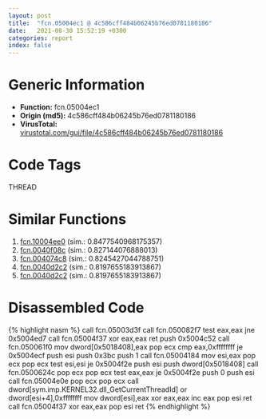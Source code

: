 ```yaml
---
layout: post
title:  "fcn.05004ec1 @ 4c586cff484b06245b76ed0781180186"
date:   2021-08-30 15:52:19 +0300
categories: report
index: false
---
```


# Generic Information
- **Function:** fcn.05004ec1
- **Origin (md5):** 4c586cff484b06245b76ed0781180186
- **VirusTotal:** [virustotal.com/gui/file/4c586cff484b06245b76ed0781180186][virustotal_ref]

# Code Tags
<span class="tag" id="THREAD">THREAD</span>


# Similar Functions

1. [fcn.10004ee0][similar_1_ref] (sim.: 0.8477540968175357)
2. [fcn.0040f08c][similar_2_ref] (sim.: 0.827144076888013)
3. [fcn.004074c8][similar_3_ref] (sim.: 0.8245427044788751)
4. [fcn.0040d2c2][similar_4_ref] (sim.: 0.8197655183913867)
5. [fcn.0040d2c2][similar_5_ref] (sim.: 0.8197655183913867)


# Disassembled Code

{% highlight nasm %}
call fcn.05003d3f
call fcn.050082f7
test eax,eax
jne 0x5004ed7
call fcn.05004f37
xor eax,eax
ret 
push 0x5004c52
call fcn.050061f0
mov dword[0x5018408],eax
pop ecx
cmp eax,0xffffffff
je 0x5004ecf
push esi
push 0x3bc
push 1
call fcn.05004184
mov esi,eax
pop ecx
pop ecx
test esi,esi
je 0x5004f2e
push esi
push dword[0x5018408]
call fcn.0500624c
pop ecx
pop ecx
test eax,eax
je 0x5004f2e
push 0
push esi
call fcn.05004e0e
pop ecx
pop ecx
call dword[sym.imp.KERNEL32.dll_GetCurrentThreadId]
or dword[esi+4],0xffffffff
mov dword[esi],eax
xor eax,eax
inc eax
pop esi
ret 
call fcn.05004f37
xor eax,eax
pop esi
ret 
{% endhighlight %}


[similar_1_ref]: /report/fcn.10004ee0@b9edf77857f539db509c59673523150a
[similar_2_ref]: /report/fcn.0040f08c@006c3cbc964ac1c01e2439af9d4b68ff
[similar_3_ref]: /report/fcn.004074c8@cf071542c6e6ceb88de8b40c16fc0a1a
[similar_4_ref]: /report/fcn.0040d2c2@6e195fbdf6b398dc597c28abc7c7a2ae
[similar_5_ref]: /report/fcn.0040d2c2@2ca98b1a48611ae895fe2088fc2aa0ae
[virustotal_ref]: https://www.virustotal.com/gui/file/4c586cff484b06245b76ed0781180186
